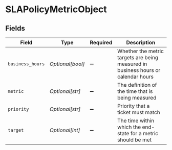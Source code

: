 # SLAPolicyMetricObject


## Fields

| Field                                                                             | Type                                                                              | Required                                                                          | Description                                                                       |
| --------------------------------------------------------------------------------- | --------------------------------------------------------------------------------- | --------------------------------------------------------------------------------- | --------------------------------------------------------------------------------- |
| `business_hours`                                                                  | *Optional[bool]*                                                                  | :heavy_minus_sign:                                                                | Whether the metric targets are being measured in business hours or calendar hours |
| `metric`                                                                          | *Optional[str]*                                                                   | :heavy_minus_sign:                                                                | The definition of the time that is being measured                                 |
| `priority`                                                                        | *Optional[str]*                                                                   | :heavy_minus_sign:                                                                | Priority that a ticket must match                                                 |
| `target`                                                                          | *Optional[int]*                                                                   | :heavy_minus_sign:                                                                | The time within which the end-state for a metric should be met                    |